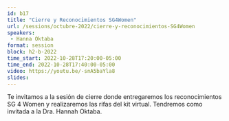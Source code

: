 ```yaml
---
id: b17
title: "Cierre y Reconocimientos SG4Women"
url: /sessions/octubre-2022/cierre-y-reconocimientos-SG4Women
speakers:
 - Hanna Oktaba
format: session
block: h2-b-2022
time_start: 2022-10-28T17:20:00-05:00
time_end: 2022-10-28T17:40:00-05:00
video: https://youtu.be/-snA5baYla8
slides:
---
```


Te invitamos a la sesión de cierre donde entregaremos los reconocimientos SG 4 Women y realizaremos las rifas del kit virtual. Tendremos como invitada a la Dra. Hannah Oktaba.